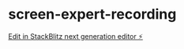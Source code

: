 # screen-expert-recording

[Edit in StackBlitz next generation editor ⚡️](https://stackblitz.com/~/github.com/ozzy2438/screen-expert-recording)